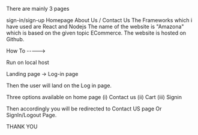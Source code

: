There are mainly 3 pages

sign-in/sign-up
Homepage
About Us / Contact Us
The Frameworks which i have used are React and Nodejs The name of the website is "Amazona" which is based on the given topic ECommerce. The website is hosted on Github.

How To ----->

Run on local host

Landing page -> Log-in page

Then the user will land on the Log in page.

Three options available on home page (i) Contact us (ii) Cart (iii) Signin

Then accordingly you will be redirected to Contact US page Or SignIn/Logout Page.

THANK YOU